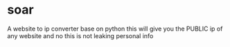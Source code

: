 # soar
A website to ip converter base on python
this will give you the PUBLIC ip of any website and no this is not leaking personal info
